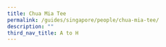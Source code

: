 ```yaml
---
title: Chua Mia Tee
permalink: /guides/singapore/people/chua-mia-tee/
description: ""
third_nav_title: A to H
---
```


